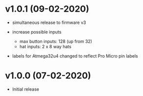 # v1.0.1 (09-02-2020) 

- simultaneous release to firmware v3

- increase possible inputs
    - max button inputs: 128 (up from 32)
    - hat inputs: 2 x 8 way hats

- labels for Atmega32u4 changed to reflect Pro Micro pin labels

# v1.0.0 (07-02-2020)

- Initial release

